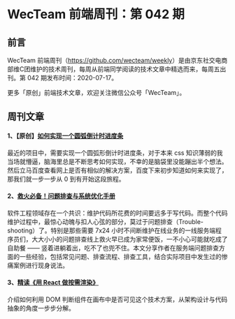# WecTeam 前端周刊：第 042 期

## 前言

WecTeam 前端周刊（<https://github.com/wecteam/weekly>）是由京东社交电商部维C团维护的技术周刊，每周从前端同学阅读的技术文章中精选而来，每周五出刊。第 042 期发布时间：2020-07-17。

更多「原创」前端技术文章，欢迎关注微信公众号「WecTeam」。

## 周刊文章

#### 1、【原创】[如何实现一个圆弧倒计时进度条](https://mp.weixin.qq.com/s/f2ZhTN-5R6GOxrJDBrjcVQ)

最近的项目中，需要实现一个圆弧形倒计时进度条，对于本来 css 知识薄弱的我当场就懵逼，脑海里总是不断思考如何实现，不幸的是脑袋里没能蹦出半个想法。然后立马百度查看网上是否有相似的解决方案，百度下来初步知道如何来实现了，那我们就一步一步从 0 到有开始这段旅程。


#### 2、[救火必备！问题排查与系统优化手册](https://mp.weixin.qq.com/s/AYf-sUv2StODBx-10_K0Sg)

软件工程领域存在一个共识：维护代码所花费的时间要远多于写代码。而整个代码维护过程中，最惊心动魄与扣人心弦的部分，莫过于问题排查（Trouble-shooting）了。特别是那些需要 7x24 小时不间断维护在线业务的一线服务端程序员们，大大小小的问题排查线上救火早已成为家常便饭，一不小心可能就吃成了自助餐 —— 竖着进躺着出，吃不了也兜不住。本文分享作者在服务端问题排查方面的一些经验，包括常见问题、排查流程、排查工具，结合实际项目中发生过的惨痛案例进行现身说法。

#### 3、[精读《用 React 做按需渲染》](https://mp.weixin.qq.com/s/dEIL8aJedVjQl4Z8TsL6uQ)
介绍如何利用 DOM 判断组件在画布中是否可见这个技术方案，从架构设计与代码抽象的角度一步步分解。